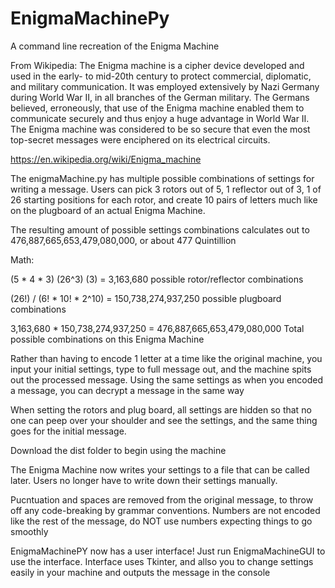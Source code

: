 # EnigmaMachinePy
A command line recreation of the Enigma Machine

From Wikipedia:
The Enigma machine is a cipher device developed and used in the early- to mid-20th century to protect commercial, diplomatic, and military communication. It was employed extensively by Nazi Germany during World War II, in all branches of the German military. The Germans believed, erroneously, that use of the Enigma machine enabled them to communicate securely and thus enjoy a huge advantage in World War II. The Enigma machine was considered to be so secure that even the most top-secret messages were enciphered on its electrical circuits.

https://en.wikipedia.org/wiki/Enigma_machine

The enigmaMachine.py has multiple possible combinations of settings for writing a message. Users can pick 3 rotors out of 5, 1 reflector out of 3, 1 of 26 starting positions for each rotor, and create 10 pairs of letters much like on the plugboard of an actual Enigma Machine.

The resulting amount of possible settings combinations calculates out to 476,887,665,653,479,080,000, or about 477 Quintillion

Math:


(5 * 4 * 3) (26^3) (3) = 3,163,680 possible rotor/reflector combinations

(26!) / (6! * 10! * 2^10) = 150,738,274,937,250 possible plugboard combinations

3,163,680 * 150,738,274,937,250 = 476,887,665,653,479,080,000 Total possible combinations on this Enigma Machine


Rather than having to encode 1 letter at a time like the original machine, you input your initial settings, type to full message out, and the machine spits out the processed message. Using the same settings as when you encoded a message, you can decrypt a message in the same way

When setting the rotors and plug board, all settings are hidden so that no one can peep over your shoulder and see the settings, and the same thing goes for the initial message.

Download the dist folder to begin using the machine

The Enigma Machine now writes your settings to a file that can be called later. Users no longer have to write down their settings manually.

Pucntuation and spaces are removed from the original message, to throw off any code-breaking by grammar conventions. Numbers are not encoded like the rest of the message, do NOT use numbers expecting things to go smoothly

EnigmaMachinePY now has a user interface! Just run EnigmaMachineGUI to use the interface. Interface uses Tkinter, and allso you to change settings easily in your machine and outputs the message in the console
